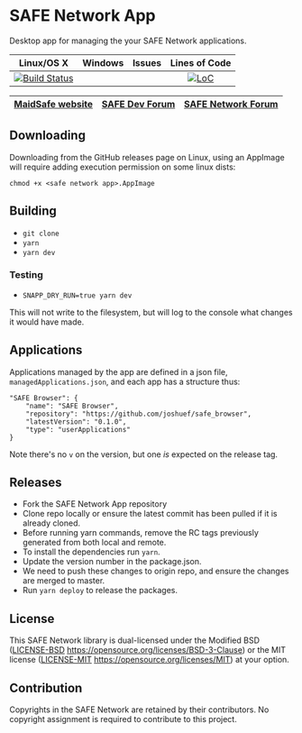 # SAFE Network App

Desktop app for managing the your SAFE Network applications.

|                                                                Linux/OS X                                                                 | Windows | Issues |                                                Lines of Code                                                 |
| :---------------------------------------------------------------------------------------------------------------------------------------: | :-----: | :----: | :----------------------------------------------------------------------------------------------------------: |
| [![Build Status](https://travis-ci.com/maidsafe/safe_launchpad_app.svg?branch=master)](https://travis-ci.com/maidsafe/safe_launchpad_app) |         |        | [![LoC](https://tokei.rs/b1/github/maidsafe/safe-network-app)](https://github.com/maidsafe/safe-network-app) |

| [MaidSafe website](https://maidsafe.net) | [SAFE Dev Forum](https://forum.safedev.org) | [SAFE Network Forum](https://safenetforum.org) |
| :--------------------------------------: | :-----------------------------------------: | :--------------------------------------------: |

## Downloading 

Downloading from the GitHub releases page on Linux, using an AppImage will require adding execution permission on some linux dists:

`chmod +x <safe network app>.AppImage`

## Building

-   `git clone`
-   `yarn`
-   `yarn dev`

### Testing

-   `SNAPP_DRY_RUN=true yarn dev`

This will not write to the filesystem, but will log to the console what changes it would have made.

## Applications

Applications managed by the app are defined in a json file, `managedApplications.json`, and each app has a structure thus:

```
"SAFE Browser": {
    "name": "SAFE Browser",
    "repository": "https://github.com/joshuef/safe_browser",
    "latestVersion": "0.1.0",
    "type": "userApplications"
}
```

Note there's no `v` on the version, but one _is_ expected on the release tag.

## Releases

-   Fork the SAFE Network App repository
-   Clone repo locally or ensure the latest commit has been pulled if it is already cloned.
-   Before running yarn commands, remove the RC tags previously generated from both local and remote.
-   To install the dependencies run `yarn`.
-   Update the version number in the package.json.
-   We need to push these changes to origin repo, and ensure the changes are merged to master.
-   Run `yarn deploy` to release the packages.

## License

This SAFE Network library is dual-licensed under the Modified BSD ([LICENSE-BSD](LICENSE-BSD) https://opensource.org/licenses/BSD-3-Clause) or the MIT license ([LICENSE-MIT](LICENSE-MIT) https://opensource.org/licenses/MIT) at your option.

## Contribution

Copyrights in the SAFE Network are retained by their contributors. No copyright assignment is required to contribute to this project.
